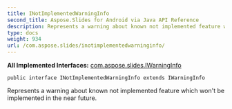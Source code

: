 ```yaml
---
title: INotImplementedWarningInfo
second_title: Aspose.Slides for Android via Java API Reference
description: Represents a warning about known not implemented feature which wont be implemented in the near future.
type: docs
weight: 934
url: /com.aspose.slides/inotimplementedwarninginfo/
---
```

**All Implemented Interfaces:**
[com.aspose.slides.IWarningInfo](../../com.aspose.slides/iwarninginfo)
```
public interface INotImplementedWarningInfo extends IWarningInfo
```

Represents a warning about known not implemented feature which won't be implemented in the near future.
